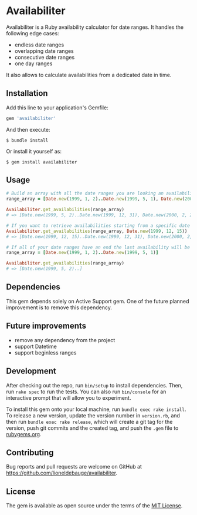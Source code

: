 # Availabiliter

Availabiliter is a Ruby availability calculator for date ranges. It handles the following edge cases:

- endless date ranges
- overlapping date ranges
- consecutive date ranges
- one day ranges

It also allows to calculate availabilities from a dedicated date in time.

## Installation

Add this line to your application's Gemfile:

```ruby
gem 'availabiliter'
```

And then execute:

    $ bundle install

Or install it yourself as:

    $ gem install availabiliter

## Usage

```ruby
# Build an array with all the date ranges you are looking an availability for
range_array = [Date.new(1999, 1, 2)..Date.new(1999, 5, 1), Date.new(2000, 1, 1)..Date.new(2000, 2, 1), Date.new(2000, 3, 1)..nil]

Availabiliter.get_availabilities(range_array)
# => [Date.new(1999, 5, 2)..Date.new(1999, 12, 31), Date.new(2000, 2, 2)..Date.new(2000, 2, 29)]

# If you want to retrieve availabilities starting from a specific date simply add it as a second argument
Availabiliter.get_availabilities(range_array, Date.new(1999, 12, 15))
# => [Date.new(1999, 12, 15)..Date.new(1999, 12, 31), Date.new(2000, 2, 2)..Date.new(2000, 2, 29)]

# If all of your date ranges have an end the last availability will be endless
range_array = [Date.new(1999, 1, 2)..Date.new(1999, 5, 1)]

Availabiliter.get_availabilities(range_array)
# => [Date.new(1999, 5, 2)..]

```
## Dependencies

This gem depends solely on Active Support gem. One of the future planned improvement is to remove this dependency.

## Future improvements

- remove any dependency from the project
- support Datetime
- support beginless ranges

## Development

After checking out the repo, run `bin/setup` to install dependencies. Then, run `rake spec` to run the tests. You can also run `bin/console` for an interactive prompt that will allow you to experiment.

To install this gem onto your local machine, run `bundle exec rake install`. To release a new version, update the version number in `version.rb`, and then run `bundle exec rake release`, which will create a git tag for the version, push git commits and the created tag, and push the `.gem` file to [rubygems.org](https://rubygems.org).

## Contributing

Bug reports and pull requests are welcome on GitHub at https://github.com/lioneldebauge/availabiliter.

## License

The gem is available as open source under the terms of the [MIT License](https://opensource.org/licenses/MIT).
